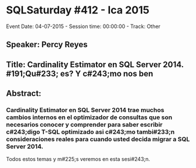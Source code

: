 # SQLSaturday #412 - Ica 2015
Event Date: 04-07-2015 - Session time: 00:00:00 - Track: Other
## Speaker: Percy Reyes
## Title: Cardinality Estimator en SQL Server 2014. #191;Qu#233; es? Y c#243;mo nos ben
## Abstract:
### Cardinality Estimator en SQL Server 2014 trae muchos cambios internos en el optimizador de consultas que son necesarios conocer y comprender para saber escribir c#243;digo T-SQL optimizado asi c#243;mo tambi#233;n consideraciones reales para cuando usted decida migrar a SQL Server 2014.
Todos estos temas y m#225;s veremos en esta sesi#243;n. 

